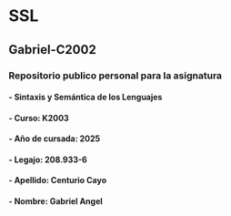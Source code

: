 # SSL
## Gabriel-C2002
### Repositorio publico personal para la asignatura
#### - **Sintaxis y Semántica de los Lenguajes**
#### - **Curso**: K2003
#### - **Año de cursada**: 2025
#### - **Legajo**: 208.933-6
#### - **Apellido**: Centurio Cayo
#### - **Nombre**: Gabriel Angel

